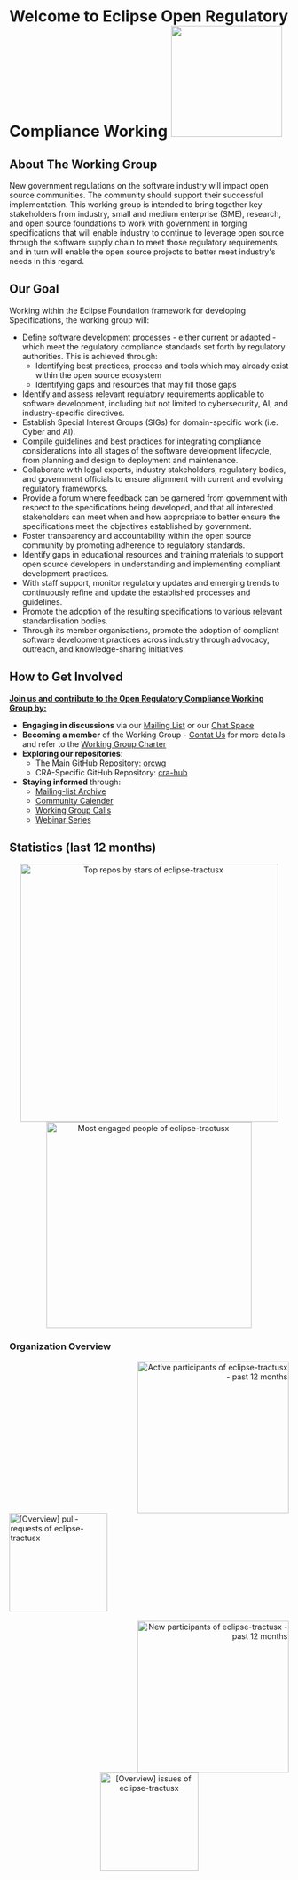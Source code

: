 # Welcome to Eclipse Open Regulatory Compliance Working  <img src="https://avatars.githubusercontent.com/u/189788385?s=200&v=4" width="200px"/>


## About The Working Group

New government regulations on the software industry will impact open source communities. The community should support their successful implementation. This working group is intended to bring together key stakeholders from industry, small and medium enterprise (SME), research, and open source foundations to work with government in forging specifications that will enable industry to continue to leverage open source through the software supply chain to meet those regulatory requirements, and in turn will enable the open source projects to better meet industry's needs in this regard.


## Our Goal

 Working within the Eclipse Foundation framework for developing Specifications, the working group will:

* Define software development processes - either current or adapted - which meet the regulatory compliance standards set forth by regulatory authorities. This is achieved through:
    * Identifying best practices, process and tools which may already exist within the open source ecosystem
    * Identifying gaps and resources that may fill those gaps
* Identify and assess relevant regulatory requirements applicable to software development, including but not limited to cybersecurity, AI, and industry-specific directives.
* Establish Special Interest Groups (SIGs) for domain-specific work (i.e. Cyber and AI).
* Compile guidelines and best practices for integrating compliance considerations into all stages of the software development lifecycle, from planning and design to deployment and maintenance.
* Collaborate with legal experts, industry stakeholders, regulatory bodies, and government officials to ensure alignment with current and evolving regulatory frameworks.
* Provide a forum where feedback can be garnered from government with respect to the specifications being developed, and that all interested stakeholders can meet when and how appropriate to better ensure the specifications meet the objectives established by government.
* Foster transparency and accountability within the open source community by promoting adherence to regulatory standards.
* Identify gaps in educational resources and training materials to support open source developers in understanding and implementing compliant development practices.
* With staff support, monitor regulatory updates and emerging trends to continuously refine and update the established processes and guidelines.
* Promote the adoption of the resulting specifications to various relevant standardisation bodies.
* Through its member organisations, promote the adoption of compliant software development practices across industry through advocacy, outreach, and knowledge-sharing initiatives.


## How to Get Involved


**[Join us and contribute to the Open Regulatory Compliance Working Group by:](https://orcwg.org/participate/)**
*  **Engaging in discussions** via our [Mailing List](https://accounts.eclipse.org/mailing-list/open-regulatory-compliance) or our [Chat Space](https://join.slack.com/t/orcwg/shared_invite/zt-2vi7gi5ad-re2b35i95ar3WaVF2zoZaA)
*  **Becoming a member** of the Working Group - [Contat Us](https://orcwg.org/membership/#contact-us-about-membership) for more details and refer to the [Working Group Charter](https://www.eclipse.org/org/workinggroups/open-regulatory-compliance-charter.php) 
*  **Exploring our repositories**:
   *  The Main GitHub Repository: [orcwg](https://github.com/orcwg/orcwg)
   *  CRA-Specific GitHub Repository: [cra-hub](https://github.com/orcwg/cra-hub)
* **Staying informed** through:
  *  [Mailing-list Archive](https://www.eclipse.org/lists/open-regulatory-compliance/maillist.html)
  *  [Community Calender](https://calendar.google.com/calendar/u/0/embed?src=c_7db8e3f13c4fac984103918a97c704bb1d619da0fdb66d33f1747849b6020aea@group.calendar.google.com)
  *  [Working Group Calls](https://github.com/orcwg/orcwg/blob/main/MEETINGS.md)
  *  [Webinar Series](https://youtube.com/playlist?list=PLy7t4z5SYNaQEyXv253SI6PDdPjbYXcNV&si=FNi1Ib--TqpaemIg)

## Statistics (last 12 months)

<!-- Copy-paste in your Readme.md file -->

<a href="https://next.ossinsight.io/widgets/official/compose-org-stars-top-repos?owner_id=189788385&period=past_12_months" target="_blank" style="display: block" align="center">
  <picture>
    <source media="(prefers-color-scheme: dark)" srcset="https://next.ossinsight.io/widgets/official/compose-org-stars-top-repos/thumbnail.png?owner_id=189788385&period=past_12_months&image_size=4x5&color_scheme=dark" width="465" height="auto">
    <img alt="Top repos by stars of eclipse-tractusx" src="https://next.ossinsight.io/widgets/official/compose-org-stars-top-repos/thumbnail.png?owner_id=189788385&period=past_12_months&image_size=4x5&color_scheme=light" width="465" height="auto">
  </picture>
</a>

<!-- Made with [OSS Insight](https://ossinsight.io/) -->

<!-- Copy-paste in your Readme.md file -->

<a href="https://next.ossinsight.io/widgets/official/compose-org-engagement-scatter?owner_id=189788385&period=past_12_months" target="_blank" style="display: block" align="center">
  <picture>
    <source media="(prefers-color-scheme: dark)" srcset="https://next.ossinsight.io/widgets/official/compose-org-engagement-scatter/thumbnail.png?owner_id=189788385&period=past_12_months&image_size=5x5&color_scheme=dark" width="370" height="auto">
    <img alt="Most engaged people of eclipse-tractusx" src="https://next.ossinsight.io/widgets/official/compose-org-engagement-scatter/thumbnail.png?owner_id=189788385&period=past_12_months&image_size=5x5&color_scheme=light" width="370" height="auto">
  </picture>
</a>

<!-- Made with [OSS Insight](https://ossinsight.io/) -->

### Organization Overview

<!-- Copy-paste in your Readme.md file -->

<a href="https://next.ossinsight.io/widgets/official/compose-org-active-contributors?activity=active&owner_id=189788385&period=past_12_months" target="_blank" style="display: block" align="right">
  <picture>
    <source media="(prefers-color-scheme: dark)" srcset="https://next.ossinsight.io/widgets/official/compose-org-active-contributors/thumbnail.png?activity=active&owner_id=189788385&period=past_12_months&image_size=2x3&color_scheme=dark" width="273" height="auto">
    <img alt="Active participants of eclipse-tractusx - past 12 months" src="https://next.ossinsight.io/widgets/official/compose-org-active-contributors/thumbnail.png?activity=active&owner_id=189788385&period=past_12_months&image_size=2x3&color_scheme=light" width="273" height="auto">
  </picture>
</a>

<!-- Made with [OSS Insight](https://ossinsight.io/) -->


<!-- Copy-paste in your Readme.md file -->

<a href="https://next.ossinsight.io/widgets/official/compose-org-overview-stats?activity=pull-requests&owner_id=189788385&period=past_12_months" target="_blank" style="display: block" align="left">
  <picture>
    <source media="(prefers-color-scheme: dark)" srcset="https://next.ossinsight.io/widgets/official/compose-org-overview-stats/thumbnail.png?activity=pull-requests&owner_id=189788385&period=past_12_months&image_size=2x2&color_scheme=dark" width="177" height="auto">
    <img alt="[Overview] pull-requests of eclipse-tractusx" src="https://next.ossinsight.io/widgets/official/compose-org-overview-stats/thumbnail.png?activity=pull-requests&owner_id=189788385&period=past_12_months&image_size=2x2&color_scheme=light" width="177" height="auto">
  </picture>
</a>

<!-- Made with [OSS Insight](https://ossinsight.io/) -->

<br>

<!-- Copy-paste in your Readme.md file -->

<a href="https://next.ossinsight.io/widgets/official/compose-org-active-contributors?activity=new&owner_id=189788385&period=past_12_months" target="_blank" style="display: block" align="right">
  <picture>
    <source media="(prefers-color-scheme: dark)" srcset="https://next.ossinsight.io/widgets/official/compose-org-active-contributors/thumbnail.png?activity=new&owner_id=189788385&period=past_12_months&image_size=2x3&color_scheme=dark" width="273" height="auto">
    <img alt="New participants of eclipse-tractusx - past 12 months" src="https://next.ossinsight.io/widgets/official/compose-org-active-contributors/thumbnail.png?activity=new&owner_id=189788385&period=past_12_months&image_size=2x3&color_scheme=light" width="273" height="auto">
  </picture>
</a>

<!-- Made with [OSS Insight](https://ossinsight.io/) -->

<!-- Copy-paste in your Readme.md file -->

<a href="https://next.ossinsight.io/widgets/official/compose-org-overview-stats?activity=issues&owner_id=189788385&period=past_12_months" target="_blank" style="display: block" align="center">
  <picture>
    <source media="(prefers-color-scheme: dark)" srcset="https://next.ossinsight.io/widgets/official/compose-org-overview-stats/thumbnail.png?activity=issues&owner_id=189788385&period=past_12_months&image_size=2x2&color_scheme=dark" width="177" height="auto">
    <img alt="[Overview] issues of eclipse-tractusx" src="https://next.ossinsight.io/widgets/official/compose-org-overview-stats/thumbnail.png?activity=issues&owner_id=189788385&period=past_12_months&image_size=2x2&color_scheme=light" width="177" height="auto">
  </picture>
</a>

<!-- Made with [OSS Insight](https://ossinsight.io/) -->
